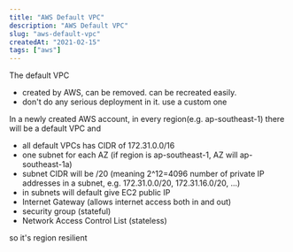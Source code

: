 ```yaml
---
title: "AWS Default VPC"
description: "AWS Default VPC"
slug: "aws-default-vpc"
createdAt: "2021-02-15"
tags: ["aws"]
---
```


The default VPC

- created by AWS, can be removed. can be recreated easily.
- don't do any serious deployment in it. use a custom one

In a newly created AWS account, in every region(e.g. ap-southeast-1) there will be a default VPC and 
- all default VPCs has CIDR of 172.31.0.0/16
- one subnet for each AZ (if region is ap-southeast-1, AZ will ap-southeast-1a)
- subnet CIDR will be /20 (meaning 2^12=4096 number of private IP addresses in a subnet, e.g. 172.31.0.0/20, 172.31.16.0/20, ...)
- in subnets will default give EC2 public IP 
- Internet Gateway (allows internet access both in and out)
- security group (stateful)
- Network Access Control List (stateless)

so it's region resilient
